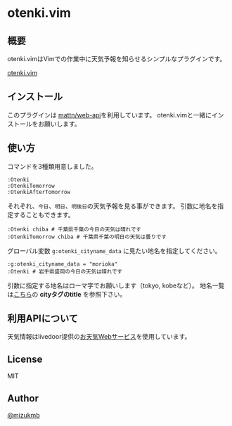 # otenki.vim
## 概要
otenki.vimはVimでの作業中に天気予報を知らせるシンプルなプラグインです。

[otenki.vim](http://i.imgur.com/o6sgbL8.gifv)

## インストール
このプラグインは [mattn/web-api](https://github.com/mattn/webapi-vim)を利用しています。
otenki.vimと一緒にインストールをお願いします。
## 使い方
コマンドを3種類用意しました。

```
:Otenki
:OtenkiTomorrow
:OtenkiAfterTomorrow
```

それぞれ、`今日`、`明日`、`明後日`の天気予報を見る事ができます。
引数に地名を指定することもできます。

```
:Otenki chiba # 千葉県千葉の今日の天気は晴れです
:OtenkiTomorrow chiba # 千葉県千葉の明日の天気は曇りです
```

グローバル変数 `g:otenki_cityname_data` に見たい地名を指定してください。

```
:g:otenki_cityname_data = "morioka"
:Otenki # 岩手県盛岡の今日の天気は晴れです
```
引数に指定する地名はローマ字でお願いします（tokyo, kobeなど）。
地名一覧は[こちら](http://weather.livedoor.com/forecast/rss/primary_area.xml)の **cityタグのtitle** を参照下さい。


## 利用APIについて
天気情報はlivedoor提供の[お天気Webサービス](http://weather.livedoor.com/weather_hacks/webservice)を使用しています。

## License
MIT

## Author
[@mizukmb](https://twitter.com/mizukmb)
